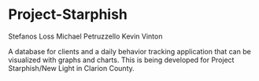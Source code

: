 Project-Starphish
=================
Stefanos Loss
Michael Petruzzello
Kevin Vinton

A database for clients and a daily behavior tracking application that can be visualized with graphs and charts. This is being developed for Project Starphish/New Light in Clarion County.

